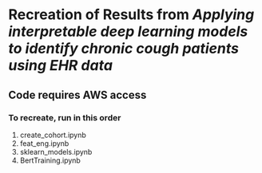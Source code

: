 # Recreation of Results from *Applying interpretable deep learning models to identify chronic cough patients using EHR data*

## Code requires AWS access

### To recreate, run in this order

1. create_cohort.ipynb
2. feat_eng.ipynb
3. sklearn_models.ipynb
4. BertTraining.ipynb

